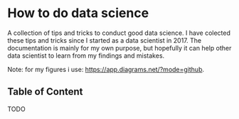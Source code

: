 # How to do data science
A collection of tips and tricks to conduct good data science. I have colected these tips and tricks since I started as a data scientist in 2017. The documentation is mainly for my own purpose, but hopefully it can help other data scientist to learn from my findings and mistakes.

Note: for my figures i use: https://app.diagrams.net/?mode=github.

## Table of Content
TODO
